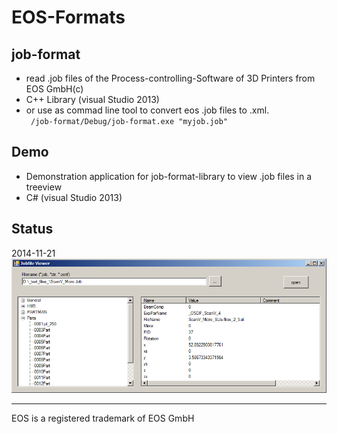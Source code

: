 EOS-Formats
===========

job-format
----------
* read .job files of the Process-controlling-Software of 3D Printers from EOS GmbH(c) 
* C++ Library (visual Studio 2013)
* or use as commad line tool to convert eos .job files to .xml.<br />
<code> /job-format/Debug/job-format.exe "myjob.job"</code>

Demo
----
* Demonstration application for job-format-library to view .job files in a treeview
* C# (visual Studio 2013)



Status
------
2014-11-21
![example1](examples/jobfile_viewer.png)


---
EOS is a registered trademark of EOS GmbH
